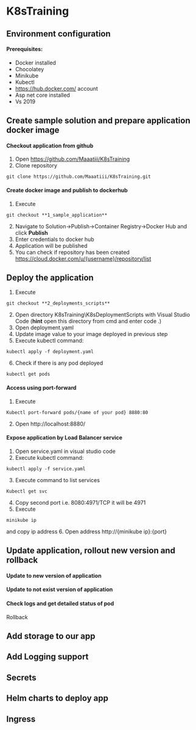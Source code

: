 # K8sTraining

## Environment configuration

#### Prerequisites:
* Docker installed
* Chocolatey 
* Minikube
* Kubectl
* https://hub.docker.com/ account
* Asp net core installed
* Vs 2019 

## Create sample solution and prepare application docker image

#### Checkout application from github
1. Open https://github.com/Maaatiii/K8sTraining
2. Clone repository

```
git clone https://github.com/Maaatiii/K8sTraining.git
```
	
#### Create docker image and publish to dockerhub
1. Execute
```
git checkout **1_sample_application**
```
2. Navigate to Solution->Publish->Container Registry->Docker Hub and click **Publish**
3. Enter credentials to docker hub
4. Application will be published
5. You can check if repository has been created https://cloud.docker.com/u/{username}/repository/list

## Deploy the application

1. Execute
```
git checkout **2_deployments_scripts**
```
2. Open directory K8sTraining\K8sDeploymentScripts with Visual Studio Code (**hint** open this directory from cmd and enter code .)
3. Open deployment.yaml
4. Update image value to your image deployed in previous step
5. Execute kubectl command:
```
kubectl apply -f deployment.yaml
```
6. Check if there is any pod deployed
```
kubectl get pods
```
#### Access using port-forward
1. Execute 
```
Kubectl port-forward pods/{name of your pod} 8880:80
```
2. Open http://localhost:8880/

#### Expose application by Load Balancer service
1. Open service.yaml in visual studio code
2. Execute kubectl command:
```
kubectl apply -f service.yaml
```
3. Execute command to list services
```
Kubectl get svc
```
4. Copy second port i.e.  8080:4971/TCP it will be 4971
5. Execute 
```
minikube ip 
```
and copy ip address
6. Open address http://{minikube ip}:{port}

## Update application, rollout new version and rollback

#### Update to new version of application

#### Update to not exist version of application

#### Check logs and get detailed status of pod
Rollback 

## Add storage to our app

## Add Logging support

## Secrets 

## Helm charts to deploy app

## Ingress
